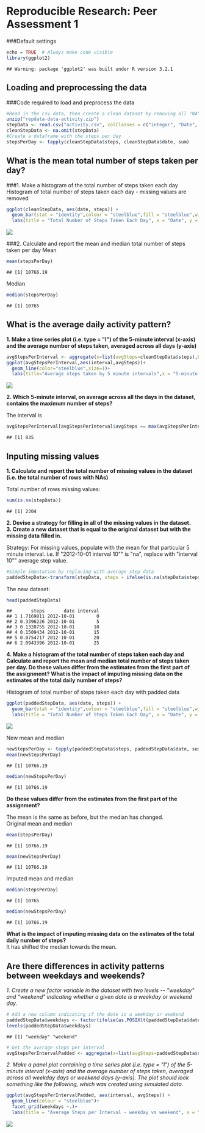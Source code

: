 # Reproducible Research: Peer Assessment 1
###Default settings

```r
echo = TRUE  # Always make code visible
library(ggplot2)
```

```
## Warning: package 'ggplot2' was built under R version 3.2.1
```
## Loading and preprocessing the data
###Code required to load and preprocess the data

```r
#Read in the csv data, then create a clean dataset by removing all "NA" values.
unzip("repdata-data-activity.zip")
stepData <- read.csv("activity.csv", colClasses = c("integer", "Date", "integer"))
cleanStepData <- na.omit(stepData)
#Create a dataframe with the steps per day
stepsPerDay <- tapply(cleanStepData$steps, cleanStepData$date, sum)
```
  
  
  
## What is the mean total number of steps taken per day?
###1. Make a histogram of the total number of steps taken each day
Histogram of total number of steps taken each day - missing values are removed

```r
ggplot(cleanStepData, aes(date, steps)) +
  geom_bar(stat = "identity",colour = "steelblue",fill = "steelblue",width =0.5)+
  labs(title = "Total Number of Steps Taken Each Day", x = "Date", y = "Total number of steps")
```

![](PA1_template_files/figure-html/unnamed-chunk-3-1.png) 

###2. Calculate and report the mean and median total number of steps taken per day
Mean

```r
mean(stepsPerDay)
```

```
## [1] 10766.19
```
Median

```r
median(stepsPerDay)
```

```
## [1] 10765
```
  
  
  
## What is the average daily activity pattern?
__1. Make a time series plot (i.e. type = "l") of the 5-minute interval (x-axis) and the average number of steps taken, averaged across all days (y-axis)__

```r
avgStepsPerInterval <- aggregate(x=list(avgSteps=cleanStepData$steps),by=list(interval=cleanStepData$interval), FUN=mean)
ggplot(avgStepsPerInterval,aes(interval,avgSteps))+
  geom_line(color="steelblue",size=1)+
  labs(title="Average steps taken by 5 minute intervals",x = "5-minute intervals", y = "Average Number of Steps Taken")
```

![](PA1_template_files/figure-html/unnamed-chunk-6-1.png) 

__2. Which 5-minute interval, on average across all the days in the dataset, contains the maximum number of steps?__
  
  
The interval is

```r
avgStepsPerInterval[avgStepsPerInterval$avgSteps == max(avgStepsPerInterval$avgSteps),1]
```

```
## [1] 835
```
  
  
  
## Inputing missing values
__1. Calculate and report the total number of missing values in the dataset (i.e. the total number of rows with NAs)__
  
  
Total number of rows missing values: 

```r
sum(is.na(stepData))
```

```
## [1] 2304
```

__2. Devise a strategy for filling in all of the missing values in the dataset.__  
__3. Create a new dataset that is equal to the original dataset but with the missing data filled in.__
  
  
Strategy: For missing values, populate with the mean for that particular 5 minute interval.
i.e. If "2012-10-01 interval 10"" is "na", replace with "interval 10"" average step value.

```r
#Simple imputation by replacing with average step data
paddedStepData<-transform(stepData, steps = ifelse(is.na(stepData$steps),avgStepsPerInterval$avgSteps[match(stepData$interval,avgStepsPerInterval$interval)],stepData$steps))
```
The new dataset:

```r
head(paddedStepData)
```

```
##       steps       date interval
## 1 1.7169811 2012-10-01        0
## 2 0.3396226 2012-10-01        5
## 3 0.1320755 2012-10-01       10
## 4 0.1509434 2012-10-01       15
## 5 0.0754717 2012-10-01       20
## 6 2.0943396 2012-10-01       25
```
  
__4. Make a histogram of the total number of steps taken each day and Calculate and report the mean and median total number of steps taken per day. Do these values differ from the estimates from the first part of the assignment? What is the impact of imputing missing data on the estimates of the total daily number of steps?__  
  
  
Histogram of total number of steps taken each day with padded data

```r
ggplot(paddedStepData, aes(date, steps)) +
  geom_bar(stat = "identity",colour = "steelblue",fill = "steelblue",width =0.5)+
  labs(title = "Total Number of Steps Taken Each Day", x = "Date", y = "Total number of steps")
```

![](PA1_template_files/figure-html/unnamed-chunk-11-1.png) 

New mean and median

```r
newStepsPerDay <- tapply(paddedStepData$steps, paddedStepData$date, sum)
mean(newStepsPerDay)
```

```
## [1] 10766.19
```

```r
median(newStepsPerDay)
```

```
## [1] 10766.19
```
  
__Do these values differ from the estimates from the first part of the assignment?__
  
  
The mean is the same as before, but the median has changed.  
Original mean and median

```r
mean(stepsPerDay)
```

```
## [1] 10766.19
```

```r
mean(newStepsPerDay)
```

```
## [1] 10766.19
```
Imputed mean and median

```r
median(stepsPerDay)
```

```
## [1] 10765
```

```r
median(newStepsPerDay)
```

```
## [1] 10766.19
```
  
  
__What is the impact of imputing missing data on the estimates of the total daily number of steps?__  
It has shifted the median towards the mean.
  
  
  
## Are there differences in activity patterns between weekdays and weekends?
_1. Create a new factor variable in the dataset with two levels -- "weekday" and "weekend" indicating whether a given date is a weekday or weekend day._

```r
# Add a new column indicating if the date is a weekday or weekend
paddedStepData$weekdays <- factor(ifelse(as.POSIXlt(paddedStepData$date)$wday %in% c(0,6),"weekend","weekday"))
levels(paddedStepData$weekdays)
```

```
## [1] "weekday" "weekend"
```

```r
# Get the average steps per interval
avgStepsPerIntervalPadded <- aggregate(x=list(avgSteps=paddedStepData$steps),by=list(interval=paddedStepData$interval,weekdays=paddedStepData$weekdays), FUN=mean)
```
  
_2. Make a panel plot containing a time series plot (i.e. type = "l") of the 5-minute interval (x-axis) and the average number of steps taken, averaged across all weekday days or weekend days (y-axis). The plot should look something like the following, which was created using simulated data._

```r
ggplot(avgStepsPerIntervalPadded, aes(interval, avgSteps)) +
  geom_line(colour = "steelblue")+
  facet_grid(weekdays ~.)+
  labs(title = "Average Steps per Interval - weekday vs weekend", x = "Interval", y = "Average number of steps")
```

![](PA1_template_files/figure-html/unnamed-chunk-16-1.png) 

